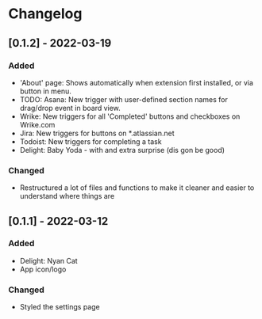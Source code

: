 # Changelog

[comment]: <> (Added: This section contains new features released.)
[comment]: <> (Changed: It contains changes made to an existing feature.)
[comment]: <> (Deprecated: changes removed in future.)
[comment]: <> (Removed : removed features.)
[comment]: <> (Fixed: any bugs fixed.)
[comment]: <> (Security: security issues are declared here)

## [0.1.2] - 2022-03-19
### Added
- 'About' page: Shows automatically when extension first installed, or via button in menu.
- TODO: Asana: New trigger with user-defined section names for drag/drop event in board view.
- Wrike: New triggers for all 'Completed' buttons and checkboxes on Wrike.com
- Jira: New triggers for <user-defined-status> buttons on *.atlassian.net
- Todoist: New triggers for completing a task
- Delight: Baby Yoda - with and extra surprise (dis gon be good)
### Changed
- Restructured a lot of files and functions to make it cleaner and easier to understand where things are

## [0.1.1] - 2022-03-12
### Added
- Delight: Nyan Cat
- App icon/logo
### Changed
- Styled the settings page
